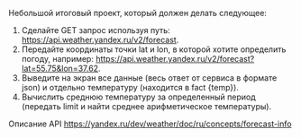 Небольшой итоговый проект, который должен делать следующее:
1) Сделайте GET запрос используя путь: https://api.weather.yandex.ru/v2/forecast.
2) Передайте координаты точки lat и lon, в которой хотите определить погоду, например: https://api.weather.yandex.ru/v2/forecast?lat=55.75&lon=37.62.
3) Выведите на экран все данные (весь ответ от сервиса в формате json) и отдельно температуру (находится в fact {temp}).
4) Вычислить среднюю температуру за определенный период (передать limit и найти среднее арифметическое температуры).

Описание API https://yandex.ru/dev/weather/doc/ru/concepts/forecast-info
